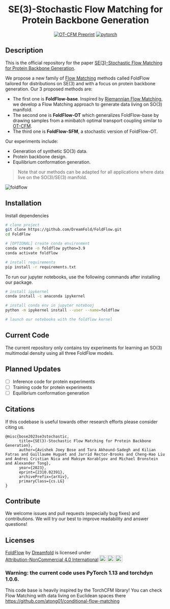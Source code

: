 <div align="center">

# SE(3)-Stochastic Flow Matching for Protein Backbone Generation

[![OT-CFM Preprint](http://img.shields.io/badge/paper-arxiv.2302.00482-B31B1B.svg)](https://arxiv.org/abs/2310.02391)
[![pytorch](https://img.shields.io/badge/PyTorch_1.13+-ee4c2c?logo=pytorch&logoColor=white)](https://pytorch.org/get-started/locally/)

</div>

## Description
This is the official repository for the paper [SE(3)-Stochastic Flow Matching for Protein Backbone Generation](https://arxiv.org/abs/2310.02391). 

We propose a new family of [Flow Matching](https://openreview.net/forum?id=PqvMRDCJT9t) methods called FoldFlow tailored for distributions on SE(3) and with a focus on protein backbone generation. Our 3 proposed methods are:

- The first one is **FoldFlow-base**. Inspired by [Riemannian Flow Matching](https://arxiv.org/abs/2302.03660), we develop a Flow Matching approach to generate data living on SO(3) manifold.
- The second one is **FoldFlow-OT** which generalizes FoldFlow-base by drawing samples from a minibatch optimal transport coupling similar to [OT-CFM](https://arxiv.org/abs/2302.00482).
- The third one is **FoldFlow-SFM**, a stochastic version of FoldFlow-OT.

Our experiments include: 
- Generation of synthetic SO(3) data.
- Protein backbone design.
- Equilibrium conformation generation.

> Note that our methods can be adapted for all applications where data live on the SO(3)/SE(3) manifold.

![foldflow](media/foldflow-sfm_protein.gif)

## Installation

Install dependencies
```bash
# clone project
git clone https://github.com/DreamFold/FoldFlow.git
cd FoldFlow

# [OPTIONAL] create conda environment
conda create -n foldflow python=3.9
conda activate foldflow

# install requirements
pip install -r requirements.txt

```

To run our jupyter notebooks, use the following commands after installing our package.
```bash
# install ipykernel
conda install -c anaconda ipykernel

# install conda env in jupyter notebooj
python -m ipykernel install --user --name=foldflow

# launch our notebooks with the foldflow kernel
```

## Current Code 
The current repository only contains toy experiments for learning an SO(3) multimodal density using all three FoldFlow models.

## Planned Updates
- [ ] Inference code for protein experiments
- [ ] Training code for protein experiments
- [ ] Equilibrium conformation generation  

## Citations
If this codebase is useful towards other research efforts please consider citing us.

```
@misc{bose2023se3stochastic,
      title={SE(3)-Stochastic Flow Matching for Protein Backbone Generation}, 
      author={Avishek Joey Bose and Tara Akhound-Sadegh and Kilian Fatras and Guillaume Huguet and Jarrid Rector-Brooks and Cheng-Hao Liu and Andrei Cristian Nica and Maksym Korablyov and Michael Bronstein and Alexander Tong},
      year={2023},
      eprint={2310.02391},
      archivePrefix={arXiv},
      primaryClass={cs.LG}
}
```


## Contribute

We welcome issues and pull requests (especially bug fixes) and contributions.
We will try our best to improve readability and answer questions!


## Licenses
<p xmlns:cc="http://creativecommons.org/ns#" xmlns:dct="http://purl.org/dc/terms/"><a property="dct:title" rel="cc:attributionURL" href="https://github.com/Dreamfold/foldflow">FoldFlow</a> by <a rel="cc:attributionURL dct:creator" property="cc:attributionName" href="https://dreamfold.ai">Dreamfold</a> is licensed under <a href="http://creativecommons.org/licenses/by-nc/4.0/?ref=chooser-v1" target="_blank" rel="license noopener noreferrer" style="display:inline-block;">Attribution-NonCommercial 4.0 International<img style="height:22px!important;margin-left:3px;vertical-align:text-bottom;" src="https://mirrors.creativecommons.org/presskit/icons/cc.svg?ref=chooser-v1"><img style="height:22px!important;margin-left:3px;vertical-align:text-bottom;" src="https://mirrors.creativecommons.org/presskit/icons/by.svg?ref=chooser-v1"><img style="height:22px!important;margin-left:3px;vertical-align:text-bottom;" src="https://mirrors.creativecommons.org/presskit/icons/nc.svg?ref=chooser-v1"></a></p>

### Warning: the current code uses PyTorch 1.13 and torchdyn 1.0.6.

This code base is heavily inspired by the TorchCFM library! You can check Flow Matching with data living on Euclidean spaces there https://github.com/atong01/conditional-flow-matching

